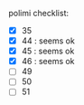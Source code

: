 polimi checklist:

  - [x] 35
  - [x] 44      : seems ok
  - [x] 45      : seems ok   
  - [x] 46      : seems ok
  - [ ] 49
  - [ ] 50
  - [ ] 51
